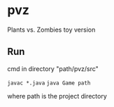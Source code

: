 # pvz
Plants vs. Zombies toy version

## Run
cmd in directory "path/pvz/src"

`javac *.java`
`java Game path`

where path is the project directory

